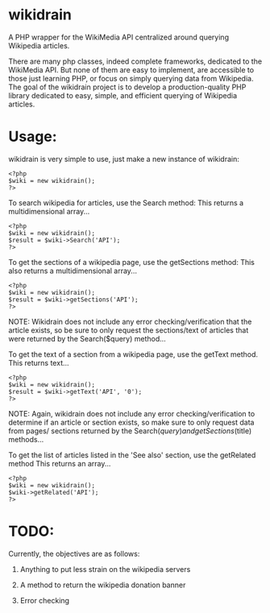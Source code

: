 wikidrain
===================================================================================

A PHP wrapper for the WikiMedia API centralized around querying Wikipedia articles.

There are many php classes, indeed complete frameworks, dedicated to the WikiMedia
API. But none of them are easy to implement, are accessible to those just learning
PHP, or focus on simply querying data from Wikipedia.  The goal of the wikidrain 
project is to develop a production-quality PHP library dedicated to easy, simple, 
and efficient querying of Wikipedia articles.


Usage:
===================================================================================

wikidrain is very simple to use, just make a new instance of wikidrain:

    <?php
    $wiki = new wikidrain();
    ?>

To search wikipedia for articles, use the Search method:
This returns a multidimensional array...

    <?php
    $wiki = new wikidrain();
    $result = $wiki->Search('API');
    ?>

To get the sections of a wikipedia page, use the getSections method:
This also returns a multidimensional array...

    <?php
    $wiki = new wikidrain();
    $result = $wiki->getSections('API');
    ?>

NOTE: Wikidrain does not include any error checking/verification that the article
      exists, so be sure to only request the sections/text of articles that were
      returned by the Search($query) method...

To get the text of a section from a wikipedia page, use the getText
method.
This returns text...

    <?php
    $wiki = new wikidrain();
    $result = $wiki->getText('API', '0');
    ?>

NOTE: Again, wikidrain does not include any error checking/verification to determine
      if an article or section exists, so make sure to only request data from pages/
      sections returned by the Search($query) and getSections($title) methods...

To get the list of articles listed in the 'See also' section, use the getRelated
method
This returns an array...

    <?php
    $wiki = new wikidrain();
    $wiki->getRelated('API');
    ?>

TODO:
===================================================================================

Currently, the objectives are as follows:

1. Anything to put less strain on the wikipedia servers

2. A method to return the wikipedia donation banner

3. Error checking